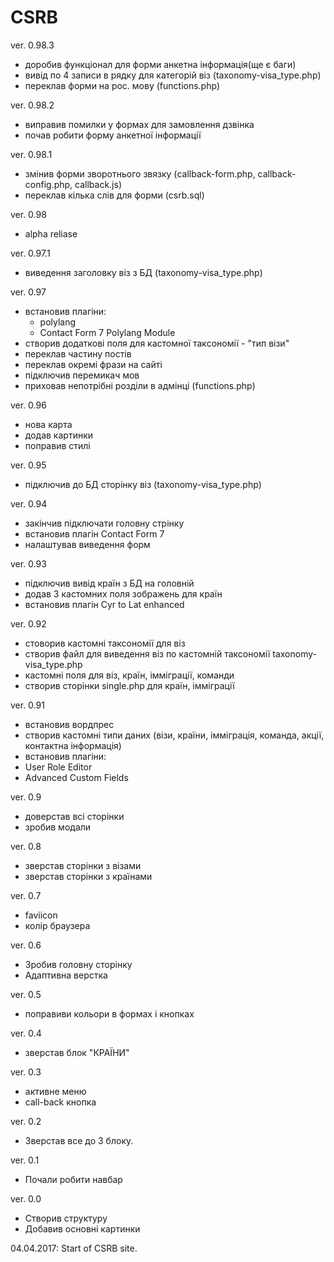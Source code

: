 # CSRB

ver. 0.98.3
  - доробив функціонал для форми анкетна інформація(ще є баги)
  - вивід по 4 записи в рядку для категорій віз (taxonomy-visa_type.php)
  - переклав форми на рос. мову (functions.php)

ver. 0.98.2
  - виправив помилки у формах для замовлення дзвінка
  - почав робити форму анкетної інформації

ver. 0.98.1
  - змінив форми зворотнього звязку (callback-form.php, callback-config.php, callback.js)
  - переклав кілька слів для форми (csrb.sql)

ver. 0.98
  - alpha reliase

ver. 0.97.1
  - виведення заголовку віз з БД (taxonomy-visa_type.php)

ver. 0.97
  - встановив плагіни:
    - polylang
    - Contact Form 7 Polylang Module
  - створив додаткові поля для кастомної таксономії - "тип візи"
  - переклав частину постів
  - переклав окремі фрази на сайті
  - підключив перемикач мов
  - приховав непотрібні розділи в адмінці (functions.php)
  
ver. 0.96
  - нова карта
  - додав картинки
  - поправив стилі

ver. 0.95
  - підключив до БД сторінку віз (taxonomy-visa_type.php)

ver. 0.94
  - закінчив підключати головну стрінку
  - встановив плагін Contact Form 7
  - налаштував виведення форм

ver. 0.93
  - підключив вивід країн з БД на головній
  - додав 3 кастомних поля зображень для країн
  - встановив плагін Cyr to Lat enhanced

ver. 0.92
  - стоворив кастомні таксономії для віз
  - створив файл для виведення віз по кастомній таксономії taxonomy-visa_type.php
  - кастомні поля для віз, країн, імміграції, команди
  - створив сторінки single.php для країн, імміграції

ver. 0.91
  - встановив вордпрес
  - створив кастомні типи даних (візи, країни, імміграція, команда, акції, контактна інформація)
  - встановив плагіни:
  - User Role Editor
  - Advanced Custom Fields

ver. 0.9
  - доверстав всі сторінки
  - зробив модали

ver. 0.8
  - зверстав сторінки з візами
  - зверстав сторінки з країнами

ver. 0.7
  - faviicon
  - колір браузера

ver. 0.6
  - Зробив головну сторінку
  - Адаптивна верстка

ver. 0.5
  - поправиви кольори в формах і кнопках

ver. 0.4
  - зверстав блок "КРАЇНИ"

ver. 0.3
  - активне меню
  - call-back кнопка

ver. 0.2
  - Зверстав все до 3 блоку.

ver. 0.1
  - Почали робити навбар

ver. 0.0
  - Створив структуру
  - Добавив основні картинки

04.04.2017: Start of CSRB site.
